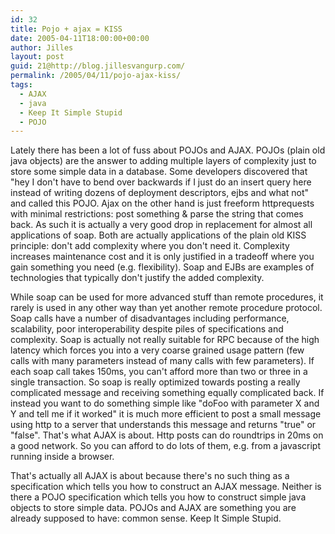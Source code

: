 ```yaml
---
id: 32
title: Pojo + ajax = KISS
date: 2005-04-11T18:00:00+00:00
author: Jilles
layout: post
guid: 21@http://blog.jillesvangurp.com/
permalink: /2005/04/11/pojo-ajax-kiss/
tags:
  - AJAX
  - java
  - Keep It Simple Stupid
  - POJO
---
```

 Lately there has been a lot of fuss about POJOs and AJAX. POJOs (plain old java objects) are the answer to adding multiple layers of complexity just to store some simple data in a database. Some developers discovered that "hey I don't have to bend over backwards if I just do an insert query here instead of writing dozens of deployment descriptors, ejbs and what not" and called this POJO. 
Ajax on the other hand is just freeform httprequests with minimal restrictions: post something & parse the string that comes back. As such it is actually a very good drop in replacement for almost all applications of soap. Both are actually applications of the plain old KISS principle: don't add complexity where you don't need it. Complexity increases maintenance cost and it is only justified in a tradeoff where you gain something you need (e.g. flexibility). Soap and EJBs are examples of technologies that typically don't justify the added complexity. 

While soap can be used for more advanced stuff than remote procedures, it rarely is used in any other way than yet another remote procedure protocol. Soap calls have a number of disadvantages including performance, scalability, poor interoperability despite piles of specifications and complexity. Soap is actually not really suitable for RPC because of the high latency which forces you into a very coarse grained usage pattern (few calls with many parameters instead of many calls with few parameters). If each soap call takes 150ms, you can't afford more than two or three in a single transaction. So soap is really optimized towards posting a really complicated message and receiving something equally complicated back. If instead you want to do something simple like "doFoo with parameter X and Y and tell me if it worked" it is much more efficient to post a small message using http to a server that understands this message and returns "true" or "false". That's what AJAX is about. Http posts can do roundtrips in 20ms on a good network. So you can afford to do lots of them, e.g. from a javascript running inside a browser.

That's actually all AJAX is about because there's no such thing as a specification which tells you how to construct an AJAX message. Neither is there a POJO specification which tells you how to construct simple java objects to store simple data. POJOs and AJAX are something you are already supposed to have: common sense. Keep It Simple Stupid. 